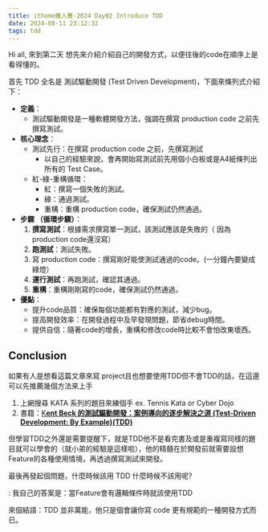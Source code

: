 ```yaml
---
title: ithome鐵人賽-2024 Day02 Introduce TDD
date: 2024-08-11 23:12:32
tags: tdd
---
```

Hi all, 來到第二天 想先來介紹介紹自己的開發方式，以便往後的code在順序上是看得懂的。

首先 TDD 全名是 測試驅動開發 (Test Driven Development)，下面來條列式介紹下：

- **定義**：
    - 測試驅動開發是一種軟體開發方法，強調在撰寫 production code 之前先撰寫測試。
- **核心理念**：
    - 測試先行：在撰寫 production code 之前，先撰寫測試
        - 以自己的經驗來說，會再開始寫測試前先用個小白板或是A4紙條列出所有的 Test Case。
    - 紅-綠-重構循環：
        - 紅：撰寫一個失敗的測試。
        - 綠：通過測試。
        - 重構：重構 production code，確保測試仍然通過。
- **步驟 （循環步驟）**：
    1. **撰寫測試**：根據需求撰寫單一測試，該測試應該是失敗的（ 因為 production code還沒寫）
    2. **跑測試**：測試失敗。
    3. 寫 production code：撰寫剛好能使測試通過的code。(一分鐘內要變成綠燈）
    4. **運行測試**：再跑測試，確認其通過。
    5. **重構**：重構剛剛寫的code，確保測試仍然通過。
- **優點**：
    - 提升code品質：確保每個功能都有對應的測試，減少bug。
    - 提高開發效率：在開發過程中及早發現問題，節省debug時間。
    - 提供自信：隨著code的增長，重構和修改code時比較不會怕改東壞西。

## Conclusion

如果有人是想看這篇文章來寫 project且也想要使用TDD但不會TDD的話，在這邊可以先推薦幾個方法來上手

1. 上網搜尋 KATA 系列的題目來練個手 ex. Tennis Kata or Cyber Dojo
2. 書籍：[K**ent Beck 的測試驅動開發：案例導向的逐步解決之道 (Test-Driven Development: By Example)(TDD)**](https://www.tenlong.com.tw/products/9789864345618)

但學習TDD之外還是需要提醒下，就是TDD他不是看完書及或是重複寫同樣的題目就可以學會的（就小弟的經驗是這樣啦），他的精髓在於開發前就需要設想 Feature的各種使用情境，再透過撰寫測試來開發。

最後再發起個問題，什麼時候該用 TDD 什麼時候不該用呢?

: 我自己的答案是：當Feature會有邏輯條件時就該使用TDD

來個結語：TDD 並非萬能，他只是個會讓你寫 code 更有規範的一種開發方式而已。
